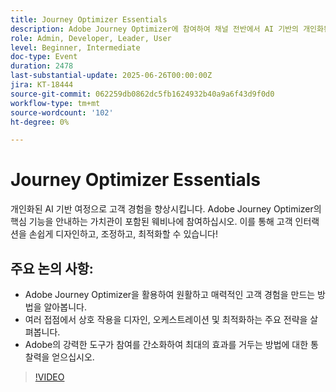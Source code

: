 ```yaml
---
title: Journey Optimizer Essentials
description: Adobe Journey Optimizer에 참여하여 채널 전반에서 AI 기반의 개인화된 고객 여정을 만들어 보다 스마트하고 능률적인 참여를 제공하는 방법에 대해 알아보십시오.
role: Admin, Developer, Leader, User
level: Beginner, Intermediate
doc-type: Event
duration: 2478
last-substantial-update: 2025-06-26T00:00:00Z
jira: KT-18444
source-git-commit: 062259db0862dc5fb1624932b40a9a6f43d9f0d0
workflow-type: tm+mt
source-wordcount: '102'
ht-degree: 0%

---
```



# Journey Optimizer Essentials

개인화된 AI 기반 여정으로 고객 경험을 향상시킵니다. Adobe Journey Optimizer의 핵심 기능을 안내하는 가치관이 포함된 웨비나에 참여하십시오. 이를 통해 고객 인터랙션을 손쉽게 디자인하고, 조정하고, 최적화할 수 있습니다!

## 주요 논의 사항:

* Adobe Journey Optimizer을 활용하여 원활하고 매력적인 고객 경험을 만드는 방법을 알아봅니다.
* 여러 접점에서 상호 작용을 디자인, 오케스트레이션 및 최적화하는 주요 전략을 살펴봅니다.
* Adobe의 강력한 도구가 참여를 간소화하여 최대의 효과를 거두는 방법에 대한 통찰력을 얻으십시오.

>[!VIDEO](https://video.tv.adobe.com/v/3464440/?learn=on&enablevpops)
